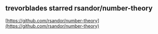 ## trevorblades starred rsandor/number-theory
  
  [https://github.com/rsandor/number-theory](https://github.com/rsandor/number-theory)